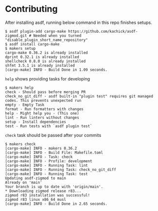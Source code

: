 # Contributing

After installing asdf, running below command in this repo finishes setups.

```console
$ asdf plugin-add cargo-make https://github.com/kachick/asdf-zigmod.git # Needed when you turned "disable_plugin_short_name_repository"
$ asdf install cargo-make
$ makers setup
cargo-make 0.36.2 is already installed
dprint 0.32.1 is already installed
shellcheck 0.8.0 is already installed
shfmt 3.5.1 is already installed
[cargo-make] INFO - Build Done in 1.09 seconds.
```

`help` shows providing tasks for developing

```console
$ makers help
check - Should pass before merging PR
check_no_git_diff - asdf built-in "plugin test" requires git managed codes. This prevents unexpected run
empty - Empty Task
format - Run formatters with changes
help - Might help you - (This one)
lint - Run linters without changes
setup - Install dependencies
test - Run tests with `asdf plugin test`
```

`check` task should be passed after your commits

```console
$ makers check
[cargo-make] INFO - makers 0.36.2
[cargo-make] INFO - Build File: Makefile.toml
[cargo-make] INFO - Task: check
[cargo-make] INFO - Profile: development
[cargo-make] INFO - Running Task: lint
[cargo-make] INFO - Running Task: check_no_git_diff
[cargo-make] INFO - Running Task: test
Updating asdf-zigmod to main
Already on 'main'
Your branch is up to date with 'origin/main'.
* Downloading zigmod release r83...
zigmod r83 installation was successful!
zigmod r83 linux x86_64 musl
[cargo-make] INFO - Build Done in 2.65 seconds.
```
